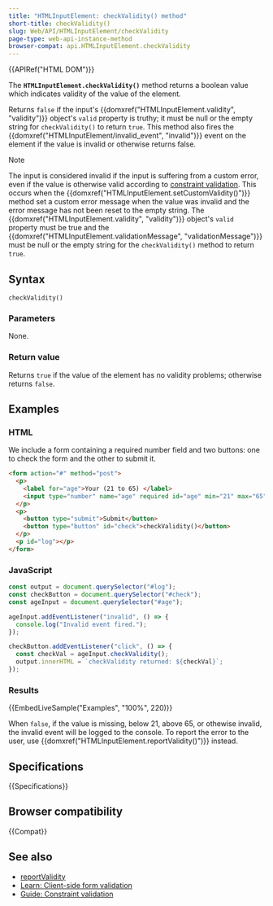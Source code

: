 ```yaml
---
title: "HTMLInputElement: checkValidity() method"
short-title: checkValidity()
slug: Web/API/HTMLInputElement/checkValidity
page-type: web-api-instance-method
browser-compat: api.HTMLInputElement.checkValidity
---
```


{{APIRef("HTML DOM")}}

The **`HTMLInputElement.checkValidity()`** method returns a boolean value which indicates validity of the value of the element.

Returns `false` if the input's {{domxref("HTMLInputElement.validity", "validity")}} object's `valid` property is truthy; it must be null or the empty string for `checkValidity()` to return `true`. This method also fires the {{domxref("HTMLInputElement/invalid_event", "invalid")}} event on the element if the value is invalid or otherwise returns false.

> [!NOTE]
> The input is considered invalid if the input is suffering from a custom error, even if the value is otherwise valid according to [constraint validation](/en-US/docs/Web/HTML/Constraint_validation). This occurs when the {{domxref("HTMLInputElement.setCustomValidity()")}} method set a custom error message when the value was invalid and the error message has not been reset to the empty string. The {{domxref("HTMLInputElement.validity", "validity")}} object's `valid` property must be true and the {{domxref("HTMLInputElement.validationMessage", "validationMessage")}} must be null or the empty string for the `checkValidity()` method to return `true`.

## Syntax

```js-nolint
checkValidity()
```

### Parameters

None.

### Return value

Returns `true` if the value of the element has no validity problems; otherwise returns `false`.

## Examples

### HTML

We include a form containing a required number field and two buttons: one to check the form and the other to submit it.

```html
<form action="#" method="post">
  <p>
    <label for="age">Your (21 to 65) </label>
    <input type="number" name="age" required id="age" min="21" max="65" />
  </p>
  <p>
    <button type="submit">Submit</button>
    <button type="button" id="check">checkValidity()</button>
  </p>
  <p id="log"></p>
</form>
```

### JavaScript

```js
const output = document.querySelector("#log");
const checkButton = document.querySelector("#check");
const ageInput = document.querySelector("#age");

ageInput.addEventListener("invalid", () => {
  console.log("Invalid event fired.");
});

checkButton.addEventListener("click", () => {
  const checkVal = ageInput.checkValidity();
  output.innerHTML = `checkValidity returned: ${checkVal}`;
});
```

### Results

{{EmbedLiveSample("Examples", "100%", 220)}}

When `false`, if the value is missing, below 21, above 65, or othewise invalid, the invalid event will be logged to the console. To report the error to the user, use {{domxref("HTMLInputElement.reportValidity()")}} instead.

## Specifications

{{Specifications}}

## Browser compatibility

{{Compat}}

## See also

- [reportValidity](/en-US/docs/Web/API/HTMLInputElement/reportValidity)
- [Learn: Client-side form validation](/en-US/docs/Learn/Forms/Form_validation)
- [Guide: Constraint validation](/en-US/docs/Web/HTML/Constraint_validation)
